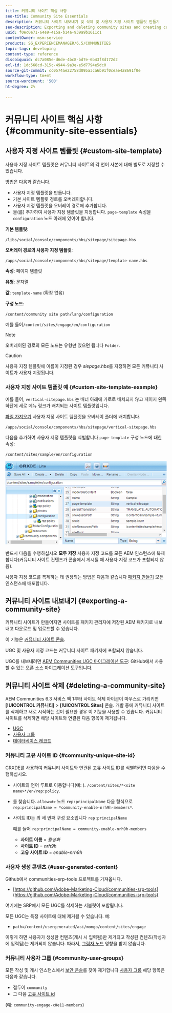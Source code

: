```yaml
---
title: 커뮤니티 사이트 핵심 사항
seo-title: Community Site Essentials
description: 커뮤니티 사이트 내보내기 및 삭제 및 사용자 지정 사이트 템플릿 만들기
seo-description: Exporting and deleting community sites and creating custom site templates
uuid: f0ec0e71-64e9-415a-b14a-939a9b1611c1
contentOwner: msm-service
products: SG_EXPERIENCEMANAGER/6.5/COMMUNITIES
topic-tags: developing
content-type: reference
discoiquuid: dc7a085e-d6de-4bc8-bd7e-6b43f8d172d2
exl-id: 1dc568cd-315c-4944-9a3e-e5d7794e5dc0
source-git-commit: cc0574ae22758d095a3ca6b91f0ceae4a8691f0e
workflow-type: tm+mt
source-wordcount: '500'
ht-degree: 2%

---
```


# 커뮤니티 사이트 핵심 사항 {#community-site-essentials}

## 사용자 지정 사이트 템플릿 {#custom-site-template}

사용자 지정 사이트 템플릿은 커뮤니티 사이트의 각 언어 사본에 대해 별도로 지정할 수 있습니다.

방법은 다음과 같습니다.

* 사용자 지정 템플릿을 만듭니다.
* 기본 사이트 템플릿 경로를 오버레이합니다.
* 사용자 지정 템플릿을 오버레이 경로에 추가합니다.
* 을(를) 추가하여 사용자 지정 템플릿을 지정합니다. `page-template` 속성을 `configuration` 노드 아래에 있어야 합니다.

**기본 템플릿**:

`/libs/social/console/components/hbs/sitepage/sitepage.hbs`

**오버레이 경로의 사용자 지정 템플릿**:

`/apps/social/console/components/hbs/sitepage/template-name.hbs`

**속성**: 페이지 템플릿

**유형**: 문자열

**값**: `template-name` (확장 없음)

**구성 노드**:

`/content/community site path/lang/configuration`

예를 들어`/content/sites/engage/en/configuration`

>[!NOTE]
>
>오버레이된 경로의 모든 노드는 유형만 있으면 됩니다 `Folder`.

>[!CAUTION]
>
>사용자 지정 템플릿에 이름이 지정된 경우 *siepage.hbs*&#x200B;를 지정하면 모든 커뮤니티 사이트가 사용자 지정됩니다.

### 사용자 지정 사이트 템플릿 예 {#custom-site-template-example}

예를 들어, `vertical-sitepage.hbs` 는 배너 아래에 가로로 배치되지 않고 페이지 왼쪽 하단에 세로 메뉴 링크가 배치되는 사이트 템플릿입니다.

[파일 가져오기](assets/vertical-sitepage.hbs)
사용자 지정 사이트 템플릿을 오버레이 폴더에 배치합니다.

`/apps/social/console/components/hbs/sitepage/vertical-sitepage.hbs`

다음을 추가하여 사용자 지정 템플릿을 식별합니다 `page-template` 구성 노드에 대한 속성:

`/content/sites/sample/en/configuration`

![crxde-siteconfig](assets/crxde-siteconfiguration.png)

반드시 다음을 수행하십시오 **모두 저장** 사용자 지정 코드를 모든 AEM 인스턴스에 복제합니다(커뮤니티 사이트 컨텐츠가 콘솔에서 게시될 때 사용자 지정 코드가 포함되지 않음).

사용자 지정 코드를 복제하는 데 권장되는 방법은 다음과 같습니다 [패키지 만들기](../../help/sites-administering/package-manager.md#creating-a-new-package) 모든 인스턴스에 배포합니다.

## 커뮤니티 사이트 내보내기 {#exporting-a-community-site}

커뮤니티 사이트가 만들어지면 사이트를 패키지 관리자에 저장된 AEM 패키지로 내보내고 다운로드 및 업로드할 수 있습니다.

이 기능은 [커뮤니티 사이트 콘솔](sites-console.md#exporting-the-site).

UGC 및 사용자 지정 코드는 커뮤니티 사이트 패키지에 포함되지 않습니다.

UGC를 내보내려면 [AEM Communities UGC 마이그레이션 도구](https://github.com/Adobe-Marketing-Cloud/communities-ugc-migration): GitHub에서 사용할 수 있는 오픈 소스 마이그레이션 도구입니다.

## 커뮤니티 사이트 삭제 {#deleting-a-community-site}

AEM Communities 6.3 서비스 팩 1부터 사이트 삭제 아이콘이 마우스로 가리키면 **[!UICONTROL 커뮤니티]** > **[!UICONTROL Sites]** 콘솔. 개발 중에 커뮤니티 사이트를 삭제하고 새로 시작하는 것이 필요한 경우 이 기능을 사용할 수 있습니다. 커뮤니티 사이트를 삭제하면 해당 사이트와 연결된 다음 항목이 제거됩니다.

* [UGC](#user-generated-content)
* [사용자 그룹](#community-user-groups)
* [데이터베이스 레코드](#database-records)

### 커뮤니티 고유 사이트 ID {#community-unique-site-id}

CRXDE를 사용하여 커뮤니티 사이트와 연관된 고유 사이트 ID를 식별하려면 다음을 수행하십시오.

* 사이트의 언어 루트로 이동합니다(예: ). `/content/sites/*<site name>*/en/rep:policy`.

* 를 찾습니다. `allow<#>` 노드 `rep:principalName` 다음 형식으로 `rep:principalName = *community-enable-nrh9h-members*`.

* 사이트 ID는 의 세 번째 구성 요소입니다 `rep:principalName`

   예를 들어 `rep:principalName = community-enable-nrh9h-members`

   * **사이트 이름** = *활성화*
   * **사이트 ID** = *nrh9h*
   * **고유 사이트 ID** = *enable-nrh9h*

### 사용자 생성 콘텐츠 {#user-generated-content}

Github에서 communities-srp-tools 프로젝트를 가져옵니다.

* [https://github.com/Adobe-Marketing-Cloud/communities-srp-tools](https://github.com/Adobe-Marketing-Cloud/communities-srp-tools)

여기에는 SRP에서 모든 UGC를 삭제하는 서블릿이 포함됩니다.

모든 UGC는 특정 사이트에 대해 제거될 수 있습니다. 예:

* `path=/content/usergenerated/asi/mongo/content/sites/engage`

이렇게 하면 사용자가 생성한 컨텐츠(게시 시 입력됨)만 제거되고 작성된 컨텐츠(작성자에 입력됨)는 제거되지 않습니다. 따라서, [그림자 노드](srp.md#shadownodes) 영향을 받지 않습니다.

### 커뮤니티 사용자 그룹 {#community-user-groups}

모든 작성 및 게시 인스턴스에서 [보안 콘솔](../../help/sites-administering/security.md)를 찾아 제거합니다 [사용자 그룹](users.md) 해당 항목은 다음과 같습니다.

* 접두어 `community`
* 그 다음 [고유 사이트 id](#community-unique-site-id)

(예: `community-engage-x0e11-members`)
